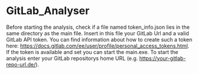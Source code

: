 # GitLab_Analyser

Before starting the analysis, check if a file named token_info.json lies in the same directory as the main file. Insert in this file your GitLab Url and a valid GitLab API token.
You can find information about how to create such a token here: https://docs.gitlab.com/ee/user/profile/personal_access_tokens.html.
If the token is available and set you can start the main.exe.
To start the analysis enter your GitLab repositorys home URL (e.g. https://your-gitlab-repo-url.de/).
